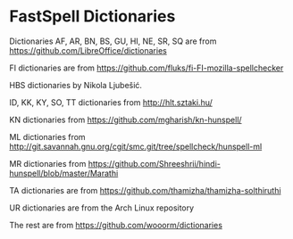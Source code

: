 # FastSpell Dictionaries

Dictionaries AF, AR, BN, BS, GU, HI, NE, SR, SQ are from https://github.com/LibreOffice/dictionaries

FI dictionaries are from https://github.com/fluks/fi-FI-mozilla-spellchecker

HBS dictionaries by Nikola Ljubešić.

ID, KK, KY, SO, TT dictionaries from http://hlt.sztaki.hu/

KN dictionaries from https://github.com/mgharish/kn-hunspell/

ML dictionaries from http://git.savannah.gnu.org/cgit/smc.git/tree/spellcheck/hunspell-ml

MR dictionaries from https://github.com/Shreeshrii/hindi-hunspell/blob/master/Marathi

TA dictionaries are from https://github.com/thamizha/thamizha-solthiruthi

UR dictionaries are from the Arch Linux repository

The rest are from https://github.com/wooorm/dictionaries
